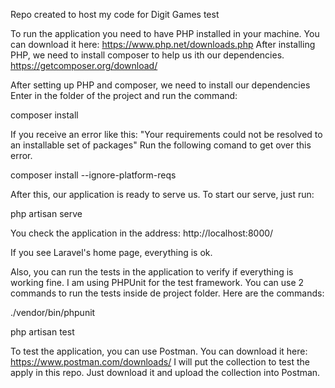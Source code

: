 Repo created to host my code for Digit Games test

To run the application you need to have PHP installed in your machine. You can download it here: https://www.php.net/downloads.php After installing PHP, we need to install composer to help us ith our dependencies. https://getcomposer.org/download/

After setting up PHP and composer, we need to install our dependencies Enter in the folder of the project and run the command:

composer install

If you receive an error like this: "Your requirements could not be resolved to an installable set of packages" Run the following comand to get over this error.

composer install --ignore-platform-reqs

After this, our application is ready to serve us. To start our serve, just run:

php artisan serve

You check the application in the address: http://localhost:8000/

If you see Laravel's home page, everything is ok.

Also, you can run the tests in the application to verify if everything is working fine.
I am using PHPUnit for the test framework. You can use 2 commands to run the tests inside de project folder. Here are the commands:

./vendor/bin/phpunit

php artisan test

To test the application, you can use Postman. You can download it here: https://www.postman.com/downloads/
I will put the collection to test the apply in this repo.
Just download it and upload the collection into Postman.
